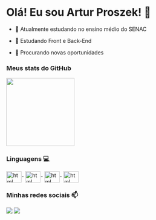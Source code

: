 # Olá! Eu sou Artur Proszek! 🙂
 
- 🔭 Atualmente estudando no ensino médio do SENAC

- 🌱 Estudando  Front e Back-End

- 🤔 Procurando novas oportunidades

 
### Meus stats do GitHub

<div>

  <img height="180em" src="https://github-readme-stats.vercel.app/api?username=ArthurProszek&show_icons=true&theme=dracula">

</div>
 
### Linguagens 💻

<div style="display: inline_block">

  <img align="center" alt="html" height="30" width="40" src="https://cdn.jsdelivr.net/gh/devicons/devicon/icons/html5/html5-original.svg">-
  <img align="center" alt="html" height="30" width="40" src="https://cdn.jsdelivr.net/gh/devicons/devicon/icons/css3/css3-original.svg">-
  <img align="center" alt="html" height="30" width="40" src="https://cdn.jsdelivr.net/gh/devicons/devicon/icons/python/python-original.svg">-
  <img align="center" alt="html" height="30" width="40" src="https://cdn.jsdelivr.net/gh/devicons/devicon/icons/javascript/javascript-original.svg">

</div>
 
 
### Minhas redes sociais 📫

<div>

  <a href="https://www.linkedin.com/in/arthur-proszek-7a211b293/" target="_blank"><img src="https://img.shields.io/badge/LinkedIn-0077B5?style=for-the-badge&logo=linkedin&logoColor=white" target="_blank"></a>
  <a href="mailto:arturproszek08@gmail.com" target="_blank"><img src="https://img.shields.io/badge/Gmail-D14836?style=for-the-badge&logo=gmail&logoColor=white" target="_blank"></a>

</div>
